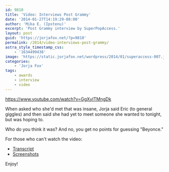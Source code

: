 ```yaml
---
id: 9810
title: 'Video: Interviews Post Grammy'
date: '2014-01-27T14:19:29-08:00'
author: 'Mika E. (Ipstenu)'
excerpt: 'Post Grammy interview by SuperPopAccess.'
layout: post
guid: 'https://jorjafox.net/?p=9810'
permalink: /2014/video-interviews-post-grammy/
astra_style_timestamp_css:
    - '1634499438'
image: 'https://static.jorjafox.net/wordpress/2014/01/superaccess-007.jpg'
categories:
    - 'Jorja Fox'
tags:
    - awards
    - interview
    - video
---
```


https://www.youtube.com/watch?v=GgXyITMngDk

When asked who she'd met that was insane, Jorja said Eric (to general giggles) and then said she had yet to meet someone she wanted to tonight, but was hoping to.

Who do you think it was? And no, you get no points for guessing "Beyonce."

For those who can't watch the video:
<ul>
	<li><a href="https://jorjafox.net/wiki/SuperPopACCESS_(26_January)">Transcript</a></li>
	<li><a href="https://jorjafox.net/gallery/awards/sc/20140126-grammys/superaccess/">Screenshots</a></li>
</ul>
Enjoy!